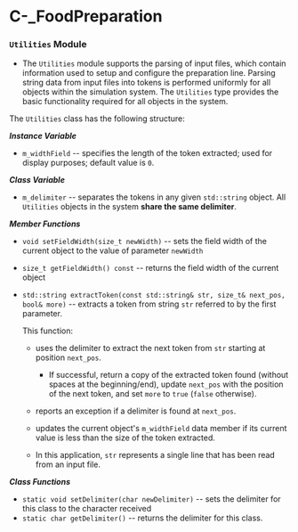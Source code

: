 # C-_FoodPreparation


### `Utilities` Module

- The `Utilities` module supports the parsing of input files, which contain information used to setup and configure the preparation line. Parsing string data from input files into tokens is performed uniformly for all objects within the simulation system.  The `Utilities` type provides the basic functionality required for all objects in the system.

The `Utilities` class has the following structure:

***Instance Variable***

-  `m_widthField` -- specifies the length of the token extracted; used for display purposes; default value is `0`.

***Class Variable***

-  `m_delimiter` -- separates the tokens in any given `std::string` object. All `Utilities` objects in the system **share the same delimiter**.

***Member Functions***

- `void setFieldWidth(size_t newWidth)` -- sets the field width of the current object to the value of parameter `newWidth`

- `size_t getFieldWidth() const` -- returns the field width of the current object

- `std::string extractToken(const std::string& str, size_t& next_pos, bool& more)` -- extracts a token from string `str` referred to by the first parameter.

    This function:

    -  uses the delimiter to extract the next token from `str` starting at position `next_pos`.
        -  If successful, return a copy of the extracted token found (without spaces at the beginning/end), update `next_pos` with the position of the next token, and set `more` to `true` (`false` otherwise).
    -  reports an exception if a delimiter is found at `next_pos`.
    -  updates the current object's `m_widthField` data member if its current value is less than the size of the token extracted.

    - In this application, `str` represents a single line that has been read from an input file.


***Class Functions***

-  `static void setDelimiter(char newDelimiter)` -- sets the delimiter for this class to the character received
-  `static char getDelimiter()` -- returns the delimiter for this class.